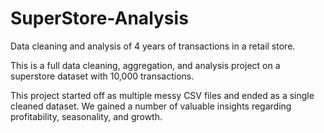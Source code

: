 # SuperStore-Analysis
Data cleaning and analysis of 4 years of transactions in a retail store.

This is a full data cleaning, aggregation, and analysis project on a superstore dataset with 10,000 transactions.

This project started off as multiple messy CSV files and ended as a single cleaned dataset. We gained a number of valuable insights regarding profitability, seasonality, and growth.
